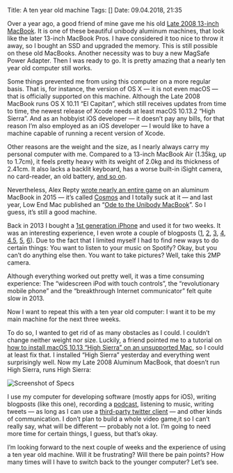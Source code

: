 Title: A ten year old machine
Tags: []
Date: 09.04.2018, 21:35

Over a year ago, a good friend of mine gave me his old [Late 2008 13-inch MacBook](https://en.wikipedia.org/wiki/MacBook#Unibody_aluminum_model). It is one of these beautiful unibody aluminum machines, that look like the later 13-inch MacBook Pros. I have considered it too nice to throw it away, so I bought an SSD and upgraded the memory. This is still possible on these old MacBooks. Another necessity was to buy a new MagSafe Power Adapter. Then I was ready to go. It is pretty amazing that a nearly ten year old computer still works.

Some things prevented me from using this computer on a more regular basis. That is, for instance, the version of OS X — it is not even macOS — that is officially supported on this machine. Although the Late 2008 MacBook runs OS X 10.11 “El Capitan”, which still receives updates from time to time, the newest release of Xcode needs at least macOS 10.13.2 “High Sierra”. And as an hobbyist iOS developer — it doesn’t pay any bills, for that reason I’m also employed as an iOS developer — I would like to have a machine capable of running a recent version of Xcode.

Other reasons are the weight and the size, as I nearly always carry my personal computer with me. Compared to a 13-inch MacBook Air (1.35kg, up to 1.7cm), it feels pretty heavy with its weight of 2.0kg and its thickness of 2.41cm. It also lacks a backlit keyboard, has a worse built-in iSight camera, no card-reader, an old battery, [and so on](https://support.apple.com/kb/SP500?viewlocale=en_US&locale=en_US).

Nevertheless, Alex Repty [wrote nearly an entire game](https://twitter.com/arepty/status/921373010812162048) on an aluminum MacBook in 2015 — it’s called [Cosmos](http://www.cosmos-game.com) and I totally suck at it — and last year, Low End Mac published an “[Ode to the Unibody MacBook](http://lowendmac.com/2017/ode-to-the-unibody-macbook/)”. So I guess, it’s still a good machine. 

Back in 2013 I bought a [1st generation iPhone](https://en.wikipedia.org/wiki/IPhone_(1st_generation)) and used it for two weeks. It was an interesting experience, I even wrote a couple of blogposts ([1](https://web.archive.org/web/20150421223813/http://blog.bullenscheisse.de:80/die-vorgeschichte), [2](https://web.archive.org/web/20150422143116/http://blog.bullenscheisse.de:80/die-vorbereitung/), [3](https://web.archive.org/web/20150423110827/http://blog.bullenscheisse.de:80/die-kandidaten/), [4](https://web.archive.org/web/20150422143111/http://blog.bullenscheisse.de:80/apps-apps-apps/),   [4.5](https://web.archive.org/web/20130321003120/http://blog.bullenscheisse.de:80/das-iphone-experiment-wie-spotify-noch-unter-ios-3-1-3-lauft/), [5](https://web.archive.org/web/20150423111533/http://blog.bullenscheisse.de:80/das-iphone-experiment-halbzeit/), [6](https://web.archive.org/web/20150423104525/http://blog.bullenscheisse.de:80/das-iphone-experiment-fazit/)). Due to the fact that I limited myself I had to find new ways to do certain things: You want to listen to your music on Spotify? Okay, but you can’t do anything else then. You want to take pictures? Well, take this 2MP camera.

Although everything worked out pretty well, it was a time consuming experience: The “widescreen iPod with touch controls”, the “revolutionary mobile phone” and the “breakthrough Internet communicator” felt quite slow in 2013.

Now I want to repeat this with a ten year old computer: I want it to be my main machine for the next three weeks. 

To do so, I wanted to get rid of as many obstacles as I could. I couldn’t change neither weight nor size. Luckily, a friend pointed me to a tutorial on [how to install macOS 10.13 “High Sierra” on an unsupported Mac](http://dosdude1.com/highsierra/), so I could at least fix that. I installed “High Sierra” yesterday and everything went surprisingly well. Now my Late 2008 Aluminum MacBook, that doesn’t run High Sierra, runs High Sierra:

![Screenshot of Specs](/img/IMG_155_Screenshot_Specs.png)

I use my computer for developing software (mostly apps for iOS), writing blogposts (like this one), recording a [podcast](http://codestammtis.ch), listening to music, writing tweets — as long as I can use a [third-party twitter client](http://apps-of-a-feather.com) — and other kinds of communication. I don’t plan to build a whole video game,it so I can’t really say, what will be different — probably not a lot. I’m going to need more time for certain things, I guess, but that’s okay. 

I’m looking forward to the next couple of weeks and the experience of using a ten year old machine. Will it be frustrating? Will there be pain points? How many times will I have to switch back to the younger computer? Let’s see.
